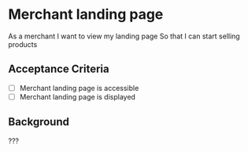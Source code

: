 # Merchant landing page

As a merchant
I want to view my landing page
So that I can start selling products

## Acceptance Criteria

- [ ] Merchant landing page is accessible
- [ ] Merchant landing page is displayed

## Background

???

